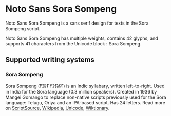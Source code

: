 
# Noto Sans Sora Sompeng

Noto Sans Sora Sompeng is a sans serif design for texts in the Sora Sompeng script. 

Noto Sans Sora Sompeng has multiple weights, contains 42 glyphs, and supports 41 characters from the Unicode block : Sora Sompeng.


## Supported writing systems


### Sora Sompeng

Sora Sompeng (𑃐𑃦𑃝𑃗 𑃐𑃦𑃖𑃛𑃣𑃗) is an Indic syllabary, written left-to-right. Used in India for the Sora language (0.3 million speakers). Created in 1936 by Mangei Gomango to replace non-native scripts previously used for the Sora language: Telugu, Oriya and an IPA-based script. Has 24 letters. Read more on [ScriptSource](https://scriptsource.org/scr/Sora), [Wikipedia](https://en.wikipedia.org/wiki/ISO_15924:Sora), [Unicode](https://www.unicode.org/versions/Unicode13.0.0/ch15.pdf#G95556), [Wiktionary](https://en.wiktionary.org/wiki/Category:Sorang_Sompeng_script).


